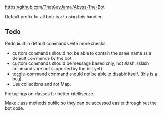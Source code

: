 https://github.com/ThatGuyJamal/Abyss-The-Bot

Default prefix for all bots is `a!` using this handler.

## Todo

Redo built in default commands with more checks.

- custom commands should not be able to contain the same name as a default commands by the bot.
- custom commands should be message based only, not slash. (slash commands are not supported by the bot yet)
- toggle-command command should not be able to disable itself. (this is a bug).
- Use collections and not Map.

Fix typings on classes for better intellisense.

Make class methods public so they can be accessed easier through out the bot code.
